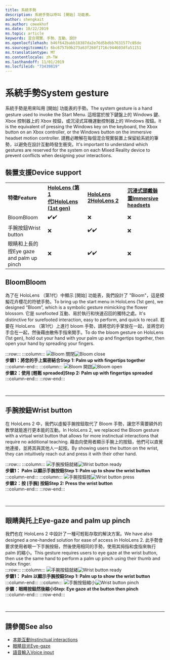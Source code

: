 ```yaml
---
title: 系統手勢
description: 系統手勢以呼叫 [開始] 功能表。
author: shengkait
ms.author: cmeekhof
ms.date: 10/22/2019
ms.topic: article
keywords: 混合現實、手勢、互動、設計
ms.openlocfilehash: b46f642babb18387da2e76d5bdbb7631577c85de
ms.sourcegitcommit: 6bc6757b9b273a63f260f1716c944603dfa51151
ms.translationtype: MT
ms.contentlocale: zh-TW
ms.lasthandoff: 11/01/2019
ms.locfileid: "73439819"
---
```

# <a name="system-gesture"></a><span data-ttu-id="497f2-104">系統手勢</span><span class="sxs-lookup"><span data-stu-id="497f2-104">System gesture</span></span>

<span data-ttu-id="497f2-105">系統手勢是用來叫用 [開始] 功能表的手勢。</span><span class="sxs-lookup"><span data-stu-id="497f2-105">The system gesture is a hand gesture used to invoke the Start Menu.</span></span> <span data-ttu-id="497f2-106">這相當於按下鍵盤上的 Windows 鍵、Xbox 控制器上的 Xbox 按鈕，或沉浸式耳機運動控制器上的 Windows 按鈕。</span><span class="sxs-lookup"><span data-stu-id="497f2-106">It is the equivalent of pressing the Windows key on the keyboard, the Xbox button on an Xbox controller, or the Windows button on the immersive headset motion controller.</span></span> <span data-ttu-id="497f2-107">請務必瞭解在每個混合現實裝置上保留給系統的筆勢，以避免在設計互動時發生衝突。</span><span class="sxs-lookup"><span data-stu-id="497f2-107">It's important to understand which gestures are reserved for the system on each Mixed Reality device to prevent conflicts when designing your interactions.</span></span>

## <a name="device-support"></a><span data-ttu-id="497f2-108">裝置支援</span><span class="sxs-lookup"><span data-stu-id="497f2-108">Device support</span></span>

<table>
    <colgroup>
    <col width="25%" />
    <col width="25%" />
    <col width="25%" />
    <col width="25%" />
    </colgroup>
    <tr>
        <td><span data-ttu-id="497f2-109"><strong>特徵</strong></span><span class="sxs-lookup"><span data-stu-id="497f2-109"><strong>Feature</strong></span></span></td>
        <td><span data-ttu-id="497f2-110"><a href="hololens-hardware-details.md"><strong>HoloLens (第 1 代)</strong></a></span><span class="sxs-lookup"><span data-stu-id="497f2-110"><a href="hololens-hardware-details.md"><strong>HoloLens (1st gen)</strong></a></span></span></td>
        <td><span data-ttu-id="497f2-111"><a href="https://docs.microsoft.com/hololens/hololens2-hardware"><strong>HoloLens 2</strong></span><span class="sxs-lookup"><span data-stu-id="497f2-111"><a href="https://docs.microsoft.com/hololens/hololens2-hardware"><strong>HoloLens 2</strong></span></span></td>
        <td><span data-ttu-id="497f2-112"><a href="immersive-headset-hardware-details.md"><strong>沉浸式頭戴裝置</strong></a></span><span class="sxs-lookup"><span data-stu-id="497f2-112"><a href="immersive-headset-hardware-details.md"><strong>Immersive headsets</strong></a></span></span></td>
    </tr>
     <tr>
        <td><span data-ttu-id="497f2-113">Bloom</span><span class="sxs-lookup"><span data-stu-id="497f2-113">Bloom</span></span></td>
        <td><span data-ttu-id="497f2-114">✔️</span><span class="sxs-lookup"><span data-stu-id="497f2-114">✔️</span></span></td>
        <td>❌</td>
        <td>❌</td>
    </tr>
     <tr>
        <td><span data-ttu-id="497f2-115">手腕按鈕</span><span class="sxs-lookup"><span data-stu-id="497f2-115">Wrist button</span></span></td>
        <td>❌</td>
        <td><span data-ttu-id="497f2-116">✔️</span><span class="sxs-lookup"><span data-stu-id="497f2-116">✔️</span></span></td>
        <td>❌</td>
    </tr>
    <tr>
        <td><span data-ttu-id="497f2-117">眼睛和上長的捏</span><span class="sxs-lookup"><span data-stu-id="497f2-117">Eye gaze and palm up pinch</span></span></td>
        <td>❌</td>
        <td><span data-ttu-id="497f2-118">✔️</span><span class="sxs-lookup"><span data-stu-id="497f2-118">✔️</span></span></td>
        <td>❌</td>
    </tr>
</table>

## <a name="bloom"></a><span data-ttu-id="497f2-119">Bloom</span><span class="sxs-lookup"><span data-stu-id="497f2-119">Bloom</span></span>
<span data-ttu-id="497f2-120">為了在 HoloLens （第1代）中顯示 [開始] 功能表，我們設計了 "Bloom"，這是模擬花卉櫻花的符號手勢。</span><span class="sxs-lookup"><span data-stu-id="497f2-120">To bring up the start menu in HoloLens (1st gen), we designed “Bloom”, which is a symbolic gesture mimicking the flower blossom.</span></span> <span data-ttu-id="497f2-121">它是 surefooted 互動、易於執行和快速召回的獨特之處。</span><span class="sxs-lookup"><span data-stu-id="497f2-121">It's distinctive for surefooted interaction, easy to perform, and quick to recall.</span></span> <span data-ttu-id="497f2-122">若要在 HoloLens （第1代）上進行 bloom 手勢，請將您的手掌放在一起，並將您的手合在一起，然後藉由散佈手指來開手。</span><span class="sxs-lookup"><span data-stu-id="497f2-122">To do the bloom gesture on HoloLens (1st gen), hold out your hand with your palm up and fingertips together, then open your hand by spreading your fingers.</span></span>

:::row:::
    :::column:::
        <span data-ttu-id="497f2-123">![Bloom 關閉](images/bloom-close.png)</span><span class="sxs-lookup"><span data-stu-id="497f2-123">![Bloom close](images/bloom-close.png)</span></span><br>
        <span data-ttu-id="497f2-124">**步驟1：將您的手上緊密結合**</span><span class="sxs-lookup"><span data-stu-id="497f2-124">**Step 1: Palm up with fingertips together**</span></span><br>
    :::column-end:::
    :::column:::
        <span data-ttu-id="497f2-125">![Bloom 開啟](images/bloom-open.png)</span><span class="sxs-lookup"><span data-stu-id="497f2-125">![Bloom open](images/bloom-open.png)</span></span><br>
        <span data-ttu-id="497f2-126">**步驟2：使用 [輕鬆 spreaded]**</span><span class="sxs-lookup"><span data-stu-id="497f2-126">**Step 2: Palm up with fingertips spreaded**</span></span><br>
    :::column-end:::
:::row-end:::

<br>

---

## <a name="wrist-button"></a><span data-ttu-id="497f2-127">手腕按鈕</span><span class="sxs-lookup"><span data-stu-id="497f2-127">Wrist button</span></span>
<span data-ttu-id="497f2-128">在 HoloLens 2 中，我們以虛擬手腕按鈕取代了 Bloom 手勢，讓您不需要額外的教學就能進行更本能的互動。</span><span class="sxs-lookup"><span data-stu-id="497f2-128">In HoloLens 2, we replaced the Bloom gesture with a virtual wrist button that allows for more instinctual interactions that require no additional teaching.</span></span> <span data-ttu-id="497f2-129">藉由向使用者顯示手腕上的按鈕，他們可以直覺地連接，並將其與其他人一起按。</span><span class="sxs-lookup"><span data-stu-id="497f2-129">By showing users the button on the wrist, they can intuitively reach out and press it with their other hand.</span></span>

:::row:::
    :::column:::
        <span data-ttu-id="497f2-130">![手腕按鈕就緒](images/wrist-button-ready.png)</span><span class="sxs-lookup"><span data-stu-id="497f2-130">![Wrist button ready](images/wrist-button-ready.png)</span></span><br>
        <span data-ttu-id="497f2-131">**步驟1： Palm 以顯示手腕按鈕**</span><span class="sxs-lookup"><span data-stu-id="497f2-131">**Step 1: Palm up to show the wrist button**</span></span><br>
    :::column-end:::
    :::column:::
        <span data-ttu-id="497f2-132">![手腕按鈕按](images/wrist-button-press.png)</span><span class="sxs-lookup"><span data-stu-id="497f2-132">![Wrist button press](images/wrist-button-press.png)</span></span><br>
        <span data-ttu-id="497f2-133">**步驟2：按 [手腕] 按鈕**</span><span class="sxs-lookup"><span data-stu-id="497f2-133">**Step 2: Press the wrist button**</span></span><br>
    :::column-end:::
:::row-end:::

<br>

---


## <a name="eye-gaze-and-palm-up-pinch"></a><span data-ttu-id="497f2-134">眼睛與托上</span><span class="sxs-lookup"><span data-stu-id="497f2-134">Eye-gaze and palm up pinch</span></span>
<span data-ttu-id="497f2-135">我們也在 HoloLens 2 中設計了一種可輕鬆存取的解決方案。</span><span class="sxs-lookup"><span data-stu-id="497f2-135">We have also designed a one-handed solution for ease of access in HoloLens 2.</span></span> <span data-ttu-id="497f2-136">此手勢會要求使用者眼一下手腕按鈕，然後使用相同的手勢，使用其拇指和食指來執行 palm 的縮小。</span><span class="sxs-lookup"><span data-stu-id="497f2-136">This gesture requires users to eye gaze at the wrist button, then use the same hand to perform a palm up pinch using their thumb and index finger.</span></span><br>
:::row:::
    :::column:::
        <span data-ttu-id="497f2-137">![手腕按鈕就緒](images/wrist-button-ready.png)</span><span class="sxs-lookup"><span data-stu-id="497f2-137">![Wrist button ready](images/wrist-button-ready.png)</span></span><br>
        <span data-ttu-id="497f2-138">**步驟1： Palm 以顯示手腕按鈕**</span><span class="sxs-lookup"><span data-stu-id="497f2-138">**Step 1: Palm up to show the wrist button**</span></span><br>
    :::column-end:::
    :::column:::
        <span data-ttu-id="497f2-139">![手腕按鈕縮小](images/wrist-button-pinch.png)</span><span class="sxs-lookup"><span data-stu-id="497f2-139">![Wrist button pinch](images/wrist-button-pinch.png)</span></span><br>
        <span data-ttu-id="497f2-140">**步驟：眼睛按鈕然後縮小**</span><span class="sxs-lookup"><span data-stu-id="497f2-140">**Step: Eye gaze at the button then pinch**</span></span><br>
    :::column-end:::
:::row-end:::

<br>

---

## <a name="see-also"></a><span data-ttu-id="497f2-141">請參閱</span><span class="sxs-lookup"><span data-stu-id="497f2-141">See also</span></span>

* [<span data-ttu-id="497f2-142">本能互動</span><span class="sxs-lookup"><span data-stu-id="497f2-142">Instinctual interactions</span></span>](interaction-fundamentals.md)
* [<span data-ttu-id="497f2-143">眼睛目光</span><span class="sxs-lookup"><span data-stu-id="497f2-143">Eye-gaze</span></span>](eye-tracking.md)
* [<span data-ttu-id="497f2-144">語音輸入</span><span class="sxs-lookup"><span data-stu-id="497f2-144">Voice input</span></span>](voice-input.md)
